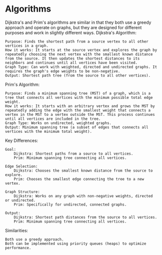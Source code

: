 # Algorithms

Dijkstra's and Prim's algorithms are similar in that they both use a greedy approach and operate on graphs, but they are designed for different purposes and work in slightly different ways.
Dijkstra's Algorithm:

    Purpose: Finds the shortest path from a source vertex to all other vertices in a graph.
    How it works: It starts at the source vertex and explores the graph by repeatedly choosing the next vertex with the smallest known distance from the source. It then updates the shortest distances to its neighbors and continues until all vertices have been visited.
    Graph Type: Can work with weighted, directed and undirected graphs. It requires the graph's edge weights to be non-negative.
    Output: Shortest path tree (from the source to all other vertices).

Prim's Algorithm:

    Purpose: Finds a minimum spanning tree (MST) of a graph, which is a tree that connects all vertices with the minimum possible total edge weight.
    How it works: It starts with an arbitrary vertex and grows the MST by repeatedly adding the edge with the smallest weight that connects a vertex in the MST to a vertex outside the MST. This process continues until all vertices are included in the tree.
    Graph Type: Works on undirected, weighted graphs.
    Output: Minimum spanning tree (a subset of edges that connects all vertices with the minimum total weight).

Key Differences:

    Goal:
        Dijkstra: Shortest paths from a source to all vertices.
        Prim: Minimum spanning tree connecting all vertices.

    Edge Selection:
        Dijkstra: Chooses the smallest known distance from the source to explore.
        Prim: Chooses the smallest edge connecting the tree to a new vertex.

    Graph Structure:
        Dijkstra: Works on any graph with non-negative weights, directed or undirected.
        Prim: Specifically for undirected, connected graphs.

    Output:
        Dijkstra: Shortest path distances from the source to all vertices.
        Prim: Minimum spanning tree connecting all vertices.

Similarities:

    Both use a greedy approach.
    Both can be implemented using priority queues (heaps) to optimize performance.
